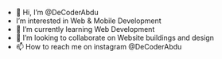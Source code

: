 - 👋 Hi, I’m @DeCoderAbdu
-  I’m interested in Web & Mobile Development
- 🌱 I’m currently learning Web Development
- 💞️ I’m looking to collaborate on Website buildings and design
- 📫 How to reach me on instagram @DeCoderAbdu

<!---
DeCoderAbdu/DeCoderAbdu is a ✨ special ✨ repository because its `README.md` (this file) appears on your GitHub profile.
You can click the Preview link to take a look at your changes.
--->
